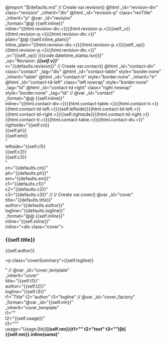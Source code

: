 @import "$/defaults.md"
// Create var.revision()
@html _id="revision-div" class="revision" _inherit="div"
@html _id="revision-p" class="revTitle" _inherit="p"
@var _id="revision" \
     _format="@@ {{self.inline}}" \
     inline="{{html.revision-div.<}}{{html.revision-p.<}}{{self._v}} {{html.revision-p.>}}{{html.revision-div.>}}" \
     plain="@@ {{self.inline_plain}}"\
     inline_plain="{{html.revision-div.<}}{{html.revision-p.<}}{{self._vp}}{{html.revision-p.>}}{{html.revision-div.>}}" \
     _v="{{self._vp}} ({{code.datetime_stamp.run}})" \
     _vp="Revision: ***{{self.v}}***" \
     v="{{defaults.revision}}"
// Create var.contact()
@html _id="contact-div" class="contact" _tag="div"
@html _id="contact-table" style="border:none" _inherit="table"
@html _id="contact-tr" style="border:none" _inherit="tr"
@html _id="contact-td-left" class="left nowrap" style="border:none" _tag="td"
@html _id="contact-td-right" class="right nowrap" style="border:none" _tag="td"
//
@var _id="contact" \
     _format="@@ {{self.inline}}"\
     inline="{{html.contact-div.<}}{{html.contact-table.<}}{{html.contact-tr.<}}{{html.contact-td-left.<}}{{self.leftside}}{{html.contact-td-left.>}}{{html.contact-td-right.<}}{{self.rightside}}{{html.contact-td-right.>}}{{html.contact-tr.>}}{{html.contact-table.>}}{{html.contact-div.>}}" \
     rightside="{{self.cn}}<br />{{self.ph}}<br />{{self.em}}<br />" \
     leftside="{{self.c1}}<br />{{self.c2}}<br />{{self.c3}}<br />" \
     cn="{{defaults.cn}}" \
     ph="{{defaults.ph}}" \
     em="{{defaults.em}}" \
     c1="{{defaults.c1}}" \
     c2="{{defaults.c2}}" \
     c3="{{defaults.c3}}"
//
// Create var.cover()
@var _id="cover"\
     title="{{defaults.title}}" \
     author="{{defaults.author}}" \
     logline="{{defaults.logline}}" \
     _format="@@ {{self._inline_}}" \
     inline="{{self._inline_}}" \
     _inline_="<div class=\"cover\"><h3>{{self.title}}</h3><p>{{self.author}}</p><p class=\"coverSummary\">{{self.logline}}</p></div>"
//
@var _id="cover_template" \
     _inherit="cover" \
     title="{{self.t1}}" \
     author="{{self.t2}}" \
     logline="{{self.t3}}" \
     t1="Title" t2="author" t3="logline"
//
@var _id="cover_factory" \
      _format="@var _id=\"{{self.nm}}\" \
      _inherit=\"cover_template\" \
      t1=\"\" \
      t2=\"{{self.usage}}\" \
      t3=\"\"" \
     usage="Usage:[bb]**{{self.nm}}(t1=&quot;&quot; t2=&quot;text&quot; t3=&quot;&quot;)[b]{{self.nm}}.inline(same)**"
